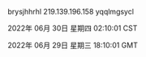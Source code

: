 brysjhhrhl 219.139.196.158 yqqlmgsycl

2022年 06月 30日 星期四 02:10:01 CST

2022年 06月 29日 星期三 18:10:01 GMT
